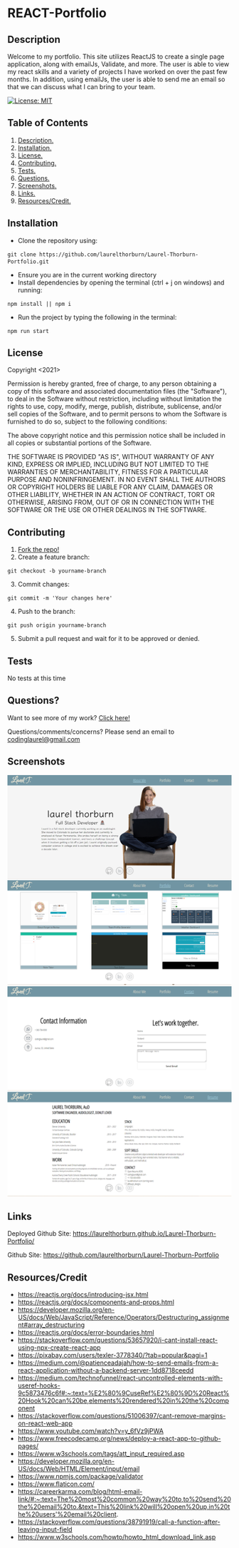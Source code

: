 # REACT-Portfolio

<a name="descsection"></a>
## Description
Welcome to my portfolio.  This site utilizes ReactJS to create a single page application, along with emailJs, Validate, and more.  The user is able to view my react skills and a variety of projects I have worked on over the past few months.  In addition, using emailJs, the user is able to send me an email so that we can discuss what I can bring to your team.

[![License: MIT](https://img.shields.io/badge/License-MIT-yellow.svg)](https://opensource.org/licenses/MIT)


## Table of Contents
1. [ Description. ](#descsection)
2. [ Installation. ](#installsection)
3. [ License. ](#licensesection)
4. [ Contributing. ](#contribsection)
5. [ Tests. ](#testsection)
6. [ Questions. ](#questionssection)
7. [ Screenshots. ](#picsection)
8. [ Links. ](#linksection)
9. [ Resources/Credit. ](#creditsection)

<a name="installsection"></a>
## Installation
* Clone the repository using:
```
git clone https://github.com/laurelthorburn/Laurel-Thorburn-Portfolio.git
```
* Ensure you are in the current working directory
* Install dependencies by opening the terminal (ctrl + j on windows) and running:
```
npm install || npm i
```
* Run the project by typing the following in the terminal:
```
npm run start
```

<a name="licensesection"></a>
## License
Copyright <2021>

Permission is hereby granted, free of charge, to any person obtaining a copy of this software and associated documentation files (the "Software"), to deal in the Software without restriction, including without limitation the rights to use, copy, modify, merge, publish, distribute, sublicense, and/or sell copies of the Software, and to permit persons to whom the Software is furnished to do so, subject to the following conditions:

The above copyright notice and this permission notice shall be included in all copies or substantial portions of the Software.

THE SOFTWARE IS PROVIDED "AS IS", WITHOUT WARRANTY OF ANY KIND, EXPRESS OR IMPLIED, INCLUDING BUT NOT LIMITED TO THE WARRANTIES OF MERCHANTABILITY, FITNESS FOR A PARTICULAR PURPOSE AND NONINFRINGEMENT. IN NO EVENT SHALL THE AUTHORS OR COPYRIGHT HOLDERS BE LIABLE FOR ANY CLAIM, DAMAGES OR OTHER LIABILITY, WHETHER IN AN ACTION OF CONTRACT, TORT OR OTHERWISE, ARISING FROM, OUT OF OR IN CONNECTION WITH THE SOFTWARE OR THE USE OR OTHER DEALINGS IN THE SOFTWARE.

  <a name="contribsection"></a>
## Contributing
  
1. [Fork the repo!](https://docs.github.com/en/get-started/quickstart/fork-a-repo)
2. Create a feature branch:
```
git checkout -b yourname-branch
```
3. Commit changes:
```
git commit -m 'Your changes here'
```
4. Push to the branch:
```
git push origin yourname-branch
```
5. Submit a pull request and wait for it to be approved or denied.

  <a name="testsection"></a>
## Tests
No tests at this time

  <a name="questionssection"></a>
## Questions?
  Want to see more of my work? [Click here!](https://github.com/laurelthorburn)

  Questions/comments/concerns? Please send an email to codinglaurel@gmail.com
  

  <a name="picsection"></a>
  ## Screenshots
  ![Screenshot of About Page](./src/media/screenshot1.png)
  ![Screenshot of Portfolio Page](./src/media/screenshot2.png)
  ![Screenshot of Contact Page](./src/media/screenshot3.png)
  ![Screenshot of Resume Page](./src/media/screenshot4.png)

  <a name="linksection"></a>
  ## Links

  Deployed Github Site: https://laurelthorburn.github.io/Laurel-Thorburn-Portfolio/
  
  Github Site: https://github.com/laurelthorburn/Laurel-Thorburn-Portfolio

  <a name="creditsection"></a>
## Resources/Credit
* https://reactjs.org/docs/introducing-jsx.html
* https://reactjs.org/docs/components-and-props.html
* https://developer.mozilla.org/en-US/docs/Web/JavaScript/Reference/Operators/Destructuring_assignment#array_destructuring
* https://reactjs.org/docs/error-boundaries.html
* https://stackoverflow.com/questions/53657920/i-cant-install-react-using-npx-create-react-app
* https://pixabay.com/users/texler-3778340/?tab=popular&pagi=1
* https://medium.com/@patienceadajah/how-to-send-emails-from-a-react-application-without-a-backend-server-1dd8718ceedd
* https://medium.com/technofunnel/react-uncontrolled-elements-with-useref-hooks-9c5873476c6f#:~:text=%E2%80%9CuseRef%E2%80%9D%20React%20Hook%20can%20be,elements%20rendered%20in%20the%20component
* https://stackoverflow.com/questions/51006397/cant-remove-margins-on-react-web-app
* https://www.youtube.com/watch?v=y_6fVz9jPWA
* https://www.freecodecamp.org/news/deploy-a-react-app-to-github-pages/
* https://www.w3schools.com/tags/att_input_required.asp
* https://developer.mozilla.org/en-US/docs/Web/HTML/Element/input/email
* https://www.npmjs.com/package/validator
* https://www.flaticon.com/
* https://careerkarma.com/blog/html-email-link/#:~:text=The%20most%20common%20way%20to,to%20send%20the%20email%20to.&text=This%20link%20will%20open%20up,in%20the%20users'%20email%20client.
* https://stackoverflow.com/questions/38791919/call-a-function-after-leaving-input-field
* https://www.w3schools.com/howto/howto_html_download_link.asp


